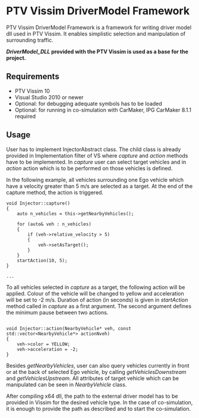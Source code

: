 # PTV Vissim DriverModel Framework

PTV Vissim DriverModel Framework is a framework for writing driver model dll used in PTV Vissim. It enables simplistic selection and manipulation of surrounding traffic.

**_DriverModel_DLL_ provided with the PTV Vissim is used as a base for the project.**

## Requirements
* PTV Vissim 10
* Visual Studio 2010 or newer
* Optional: for debugging adequate symbols has to be loaded
* Optional: for running in co-simulation with CarMaker, IPG CarMaker 8.1.1 required

## Usage

User has to implement InjectorAbstract class. The child class is already provided in Implementation filter of VS where *capture* and *action* methods have to be implemented. In *capture* user can select target vehicles and in *action* action which is to be performed on those vehicles is defined.

In the following example, all vehicles surrounding one Ego vehicle which have a velocity greater than 5 m/s are selected as a target. At the end of the capture method, the action is triggered.

```
void Injector::capture()
{
	auto n_vehicles = this->getNearbyVehicles();
	
	for (auto& veh : n_vehicles)
	{
		if (veh->relative_velocity > 5)
		{
			veh->setAsTarget();
		}
	}
	startAction(10, 5);
}

...
```

To all vehicles selected in *capture* as a target, the following action will be applied. Colour of the vehicle will be changed to yellow and acceleration will be set to -2 m/s. Duration of action (in seconds) is given in *startAction* method called in *capture* as a first argument. The second argument defines the minimum pause between two actions.
```

void Injector::action(NearbyVehicle* veh, const std::vector<NearbyVehicle*> actionNveh)
{
	veh->color = YELLOW;
	veh->acceleration = -2;
}

```

Besides *getNearbyVehicles*, user can also query vehicles currently in front or at the back of selected Ego vehicle, by calling *getVehiclesDownstream* and *getVehiclesUpstream*. All attributes of target vehicle which can be manipulated can be seen in *NearbyVehicle* class.

After compiling x64 dll, the path to the external driver model has to be provided in Vissim for the desired vehicle type. In the case of co-simulation, it is enough to provide the path as described and to start the co-simulation.